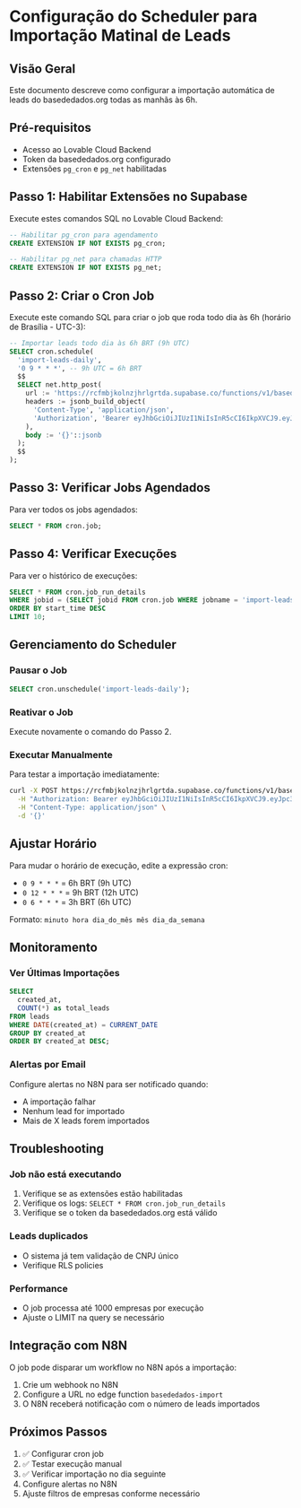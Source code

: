 # Configuração do Scheduler para Importação Matinal de Leads

## Visão Geral
Este documento descreve como configurar a importação automática de leads do basededados.org todas as manhãs às 6h.

## Pré-requisitos
- Acesso ao Lovable Cloud Backend
- Token da basededados.org configurado
- Extensões `pg_cron` e `pg_net` habilitadas

## Passo 1: Habilitar Extensões no Supabase

Execute estes comandos SQL no Lovable Cloud Backend:

```sql
-- Habilitar pg_cron para agendamento
CREATE EXTENSION IF NOT EXISTS pg_cron;

-- Habilitar pg_net para chamadas HTTP
CREATE EXTENSION IF NOT EXISTS pg_net;
```

## Passo 2: Criar o Cron Job

Execute este comando SQL para criar o job que roda todo dia às 6h (horário de Brasília - UTC-3):

```sql
-- Importar leads todo dia às 6h BRT (9h UTC)
SELECT cron.schedule(
  'import-leads-daily',
  '0 9 * * *', -- 9h UTC = 6h BRT
  $$
  SELECT net.http_post(
    url := 'https://rcfmbjkolnzjhrlgrtda.supabase.co/functions/v1/basededados-import',
    headers := jsonb_build_object(
      'Content-Type', 'application/json',
      'Authorization', 'Bearer eyJhbGciOiJIUzI1NiIsInR5cCI6IkpXVCJ9.eyJpc3MiOiJzdXBhYmFzZSIsInJlZiI6InJjZm1iamtvbG56amhybGdydGRhIiwicm9sZSI6ImFub24iLCJpYXQiOjE3NTg1NDE5NDEsImV4cCI6MjA3NDExNzk0MX0.By9dvWq3J93hqcgFl3GaWC8oxTejOmxbHqBt4zzAOVI'
    ),
    body := '{}'::jsonb
  );
  $$
);
```

## Passo 3: Verificar Jobs Agendados

Para ver todos os jobs agendados:

```sql
SELECT * FROM cron.job;
```

## Passo 4: Verificar Execuções

Para ver o histórico de execuções:

```sql
SELECT * FROM cron.job_run_details 
WHERE jobid = (SELECT jobid FROM cron.job WHERE jobname = 'import-leads-daily')
ORDER BY start_time DESC 
LIMIT 10;
```

## Gerenciamento do Scheduler

### Pausar o Job
```sql
SELECT cron.unschedule('import-leads-daily');
```

### Reativar o Job
Execute novamente o comando do Passo 2.

### Executar Manualmente
Para testar a importação imediatamente:

```bash
curl -X POST https://rcfmbjkolnzjhrlgrtda.supabase.co/functions/v1/basededados-import \
  -H "Authorization: Bearer eyJhbGciOiJIUzI1NiIsInR5cCI6IkpXVCJ9.eyJpc3MiOiJzdXBhYmFzZSIsInJlZiI6InJjZm1iamtvbG56amhybGdydGRhIiwicm9sZSI6ImFub24iLCJpYXQiOjE3NTg1NDE5NDEsImV4cCI6MjA3NDExNzk0MX0.By9dvWq3J93hqcgFl3GaWC8oxTejOmxbHqBt4zzAOVI" \
  -H "Content-Type: application/json" \
  -d '{}'
```

## Ajustar Horário

Para mudar o horário de execução, edite a expressão cron:

- `0 9 * * *` = 6h BRT (9h UTC)
- `0 12 * * *` = 9h BRT (12h UTC)
- `0 6 * * *` = 3h BRT (6h UTC)

Formato: `minuto hora dia_do_mês mês dia_da_semana`

## Monitoramento

### Ver Últimas Importações
```sql
SELECT 
  created_at,
  COUNT(*) as total_leads
FROM leads 
WHERE DATE(created_at) = CURRENT_DATE
GROUP BY created_at
ORDER BY created_at DESC;
```

### Alertas por Email

Configure alertas no N8N para ser notificado quando:
- A importação falhar
- Nenhum lead for importado
- Mais de X leads forem importados

## Troubleshooting

### Job não está executando
1. Verifique se as extensões estão habilitadas
2. Verifique os logs: `SELECT * FROM cron.job_run_details`
3. Verifique se o token da basededados.org está válido

### Leads duplicados
- O sistema já tem validação de CNPJ único
- Verifique RLS policies

### Performance
- O job processa até 1000 empresas por execução
- Ajuste o LIMIT na query se necessário

## Integração com N8N

O job pode disparar um workflow no N8N após a importação:

1. Crie um webhook no N8N
2. Configure a URL no edge function `basededados-import`
3. O N8N receberá notificação com o número de leads importados

## Próximos Passos

1. ✅ Configurar cron job
2. ✅ Testar execução manual
3. ✅ Verificar importação no dia seguinte
4. Configure alertas no N8N
5. Ajuste filtros de empresas conforme necessário
